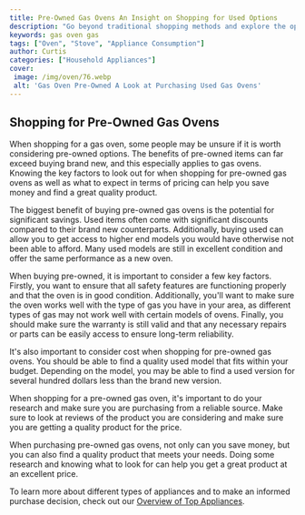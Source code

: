 ```yaml
---
title: Pre-Owned Gas Ovens An Insight on Shopping for Used Options
description: "Go beyond traditional shopping methods and explore the options of buying a pre-owned gas oven Here we take a look at the advantages drawbacks and best practices for purchasing a used option"
keywords: gas oven gas
tags: ["Oven", "Stove", "Appliance Consumption"]
author: Curtis
categories: ["Household Appliances"]
cover: 
 image: /img/oven/76.webp
 alt: 'Gas Oven Pre-Owned A Look at Purchasing Used Gas Ovens'
---
```

## Shopping for Pre-Owned Gas Ovens

When shopping for a gas oven, some people may be unsure if it is worth considering pre-owned options. The benefits of pre-owned items can far exceed buying brand new, and this especially applies to gas ovens. Knowing the key factors to look out for when shopping for pre-owned gas ovens as well as what to expect in terms of pricing can help you save money and find a great quality product.

The biggest benefit of buying pre-owned gas ovens is the potential for significant savings. Used items often come with significant discounts compared to their brand new counterparts. Additionally, buying used can allow you to get access to higher end models you would have otherwise not been able to afford. Many used models are still in excellent condition and offer the same performance as a new oven.

When buying pre-owned, it is important to consider a few key factors. Firstly, you want to ensure that all safety features are functioning properly and that the oven is in good condition. Additionally, you'll want to make sure the oven works well with the type of gas you have in your area, as different types of gas may not work well with certain models of ovens. Finally, you should make sure the warranty is still valid and that any necessary repairs or parts can be easily access to ensure long-term reliability. 

It's also important to consider cost when shopping for pre-owned gas ovens. You should be able to find a quality used model that fits within your budget. Depending on the model, you may be able to find a used version for several hundred dollars less than the brand new version.

When shopping for a pre-owned gas oven, it's important to do your research and make sure you are purchasing from a reliable source. Make sure to look at reviews of the product you are considering and make sure you are getting a quality product for the price.

When purchasing pre-owned gas ovens, not only can you save money, but you can also find a quality product that meets your needs. Doing some research and knowing what to look for can help you get a great product at an excellent price.

To learn more about different types of appliances and to make an informed purchase decision, check out our [Overview of Top Appliances](./pages/appliance-overview).
